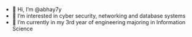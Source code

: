 - 👋 Hi, I’m @abhay7y
- 👀 I’m interested in cyber security, networking and database systems
- 🌱 I’m currently in my 3rd year of engineering majoring in Information Science


<!---
abhay7y/abhay7y is a ✨ special ✨ repository because its `README.md` (this file) appears on your GitHub profile.
You can click the Preview link to take a look at your changes.
--->
